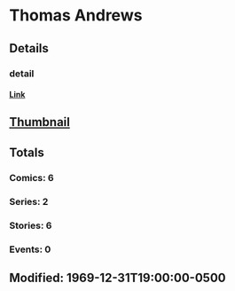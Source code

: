 # Thomas  Andrews 
## Details
### detail
#### [Link](http://marvel.com/comics/creators/12607/thomas_andrews?utm_campaign=apiRef&utm_source=225578a89fc76f3d20fbffda5d17a88d)
## [Thumbnail](http://i.annihil.us/u/prod/marvel/i/mg/b/40/image_not_available.jpg)
## Totals
### Comics: 6
### Series: 2
### Stories: 6
### Events: 0
## Modified: 1969-12-31T19:00:00-0500